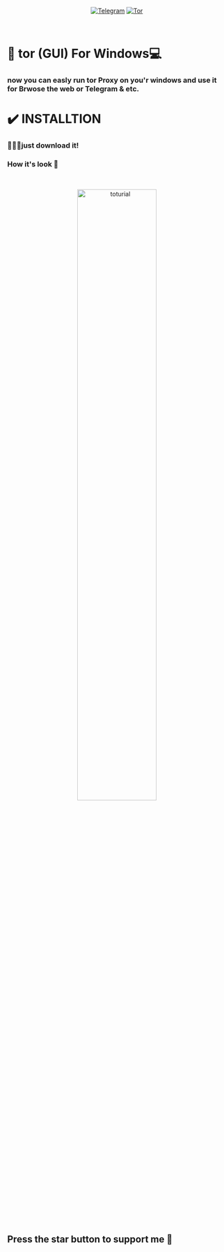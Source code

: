 <p align="center"><a href="https://t.me/x_oBad_boyo_x"><img title="Telegram" src="https://s21.picofile.com/file/8444621518/tel.pngg" ></a>  <a href="https://github.com/torproject/tor"><img title="Tor" src="https://s20.picofile.com/file/8444624134/torr.png" ></a></p>
<br/>

# 🧅 tor (GUI) For Windows💻
### now you can easly run tor Proxy on you'r windows and use it for Brwose the web or Telegram & etc.

# ✔️ INSTALLTION

### 💁🏻‍♂️just download it!
 
### How it's look 👀

<br/><p align="center"><img title="toturial" src="https://s27.picofile.com/file/8457852168/tor.png" width="60%"/></p><br/>

## Press the star button to support me 🌟
